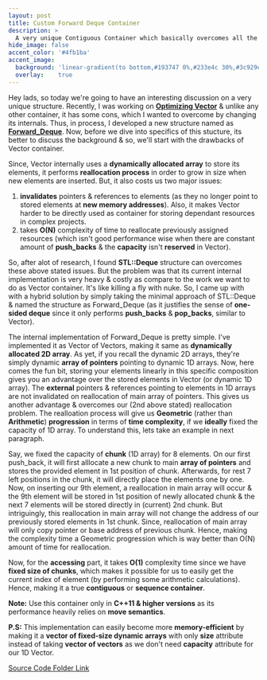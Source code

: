 ```yaml
---
layout: post
title: Custom Forward Deque Container
description: >
  A very unique Contiguous Container which basically overcomes all the reallocation problems of Vector Container in C++.
hide_image: false
accent_color: '#4fb1ba'
accent_image:
  background: 'linear-gradient(to bottom,#193747 0%,#233e4c 30%,#3c929e 50%,#d5d5d4 70%,#cdccc8 100%)'
  overlay:    true
---
```


Hey lads, so today we're going to have an interesting discussion on a very unique structure. Recently, I was working on [**Optimizing Vector**](https://hypertextassassin0273.github.io/blog-posts/2021-03-25-optimized-minimal-custom-vector-container) & unlike any other container, it has some cons, which I wanted to overcome by changing its internals. Thus, in process, I developed a new structure named as [**Forward_Deque**](https://github.com/HypertextAssassin0273/Data_Structures_in_Cpp/blob/main/Native_Data_Structures/Contiguous_Structures/Forward_Deque.hpp). Now, before we dive into specifics of this stucture, its better to discuss the background & so, we'll start with the drawbacks of Vector container.

Since, Vector internally uses a **dynamically allocated array** to store its elements, it performs **reallocation process** in order to grow in size when new elements are inserted. But, it also costs us two major issues:

1. **invalidates** pointers & references to elements (as they no longer point to stored elements at **new memory addresses**). Also, it makes Vector harder to be directly used as container for storing dependant resources in complex projects.
2. takes **O(N)** complexity of time to reallocate previously assigned resources (which isn't good performance wise when there are constant amount of **push_backs** & the **capacity** isn't **reserved** in Vector).

So, after alot of research, I found **STL::Deque** structure can overcomes these above stated issues. But the problem was that its current internal implementation is very heavy & costly as compare to the work we want to do as Vector container. It's like killing a fly with nuke. So, I came up with with a hybrid solution by simply taking the minimal approach of STL::Deque & named the structure as Forward_Deque (as it justifies the sense of **one-sided deque** since it only performs **push_backs** & **pop_backs**, similar to Vector).

The internal implementation of Forward_Deque is pretty simple. I've implemented it as Vector of Vectors, making it same as **dynamically allocated 2D array**. As yet, if you recall the dynamic 2D arrays, they're simply dynamic **array of pointers** pointing to dynamic 1D arrays. Now, here comes the fun bit, storing your elements linearly in this specific composition gives you an advantage over the stored elements in Vector (or dynamic 1D array). The **external** pointers & references pointing to elements in 1D arrays are not invalidated on reallocation of main array of pointers. This gives us another advantage & overcomes our (2nd above stated) reallocation problem. The realloation process will give us **Geometric** (rather than **Arithmetic**) **progression** in terms of **time complexity**, if we **ideally** fixed the capacity of 1D array. To understand this, lets take an example in next paragraph.

Say, we fixed the capacity of **chunk** (1D array) for 8 elements. On our first push_back, it will first alllocate a new chunk to main **array of pointers** and stores the provided element in 1st position of chunk. Afterwards, for rest 7 left positions in the chunk, it will directly place the elements one by one. Now, on inserting our 9th element, a reallocation in main array will occur & the 9th element will be stored in 1st position of newly allocated chunk & the next 7 elements will be stored directly in (current) 2nd chunk. But intriguingly, this reallocation in main array will not change the address of our previously stored elements in 1st chunk. Since, reallocation of main array will only copy pointer or base address of previous chunk. Hence, making the complexity time a Geometric progression which is way better than O(N) amount of time for reallocation.

Now, for the **accessing** part, it takes **O(1)** complexity time since we have **fixed size of chunks**, which makes it possible for us to easily get the current index of element (by performing some arithmetic calculations). Hence, making it a true **contiguous** or **sequence container**.

**Note:** Use this container only in **C++11 & higher versions** as its performance heavily relies on **move semantics**.

**P.S:** This implementation can easily become more **memory-efficient** by making it a **vector of fixed-size dynamic arrays** with only **size** attribute instead of taking **vector of vectors** as we don't need **capacity** attribute for our 1D Vector.

[Source Code Folder Link](https://github.com/HypertextAssassin0273/Data_Structures_in_Cpp/tree/main/Native_Data_Structures/Contiguous_Structures)
